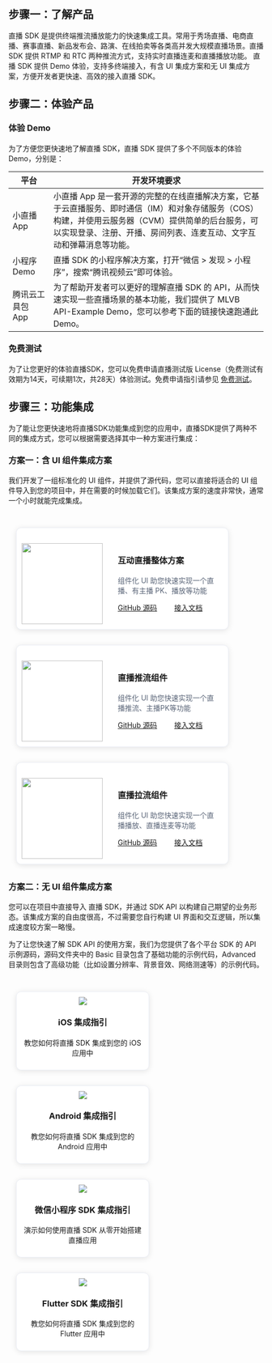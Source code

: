 <style>

.tp-grid__row.tp-grid--gutter-5n {
    margin-right: -10px;
    margin-bottom: -20px;
    margin-left: -10px;
}

.tp-grid__row {
    display: -webkit-box;
    display: -webkit-flex;
    display: -ms-flexbox;
    display: flex;
    -webkit-flex-flow: row wrap;
    -ms-flex-flow: row wrap;
    flex-flow: row wrap;
    -webkit-box-sizing: border-box;
    box-sizing: border-box;
    margin-right: 0;
    margin-left: 0;
    -webkit-box-orient: horizontal;
    -webkit-box-direction: normal;
}

.tp-grid__row.tp-grid--gutter-5n .tp-grid__col {
    margin-bottom: 20px;
    padding-right: 10px;
    padding-left: 10px;
}
.tp-grid__col--6 {
    display: block;
    -webkit-flex: 0 0 auto;
    -ms-flex: 0 0 auto;
    flex: 0 0 auto;
    width: 25%;
    -webkit-box-flex: 0;
}

.tp-grid__col {
    display: block;
    -webkit-flex: 1 1 auto;
    -ms-flex: 1 1 auto;
    flex: 1 1 auto;
    -webkit-box-sizing: border-box;
    box-sizing: border-box;
    padding-right: 0;
    padding-left: 0;
    font-size: 14px;
    -webkit-box-flex: 1;
}

	.tpm-experience__item {
    display: flex;
    height: 100%;
    background-image: linear-gradient(0deg,#fff,#f3f5f8);
    border: 2px solid #fff;
    box-shadow: 8px 8px 20px 0 rgb(55 99 170 / 10%), -8px -8px 20px 0 #fff;
    border-radius: 4px;
    padding: 20px 28px;
    justify-content: space-between;
		}
		
	.tpm-experience__item-cnt {
    flex: 1;
    max-width: 192px;
   }

 .tpm-experience__item-hd {
    padding-top: 8px; 
  }
	
	.tpm-experience__item-title {
    font-size: 18px;
    color: #000;
    line-height: 26px;
    font-weight: 500;
    display: inline-block;
    white-space: nowrap;
    overflow: hidden;
    text-overflow: ellipsis;
    vertical-align: top;
}
	
	.tpm-experience__item-qr {
    width: 100px;
    height: 100px;
    background: #fff;
    border-radius: 4px;
    padding: 4px;
    margin-left: 12px;
    }


element.style {
}
.tpm-experience__item-btns {
    margin-left: 12px;
    display: flex;
    flex-direction: column;
    justify-content: center;
}

 .tpm-btn {
    display: inline-block;
    box-sizing: border-box;
    min-width: 104px;
    height: 36px;
    padding: 0 24px;
    color: #fff;
    font-size: 14px;
    line-height: 34px;
    white-space: nowrap;
    text-align: center;
    text-decoration: none;
    vertical-align: middle;
    background-color: #0052d9;
    border: 1px solid transparent;
    outline: 0 none;
    cursor: pointer;
    box-shadow: 8px 8px 20px 0 rgb(55 99 170 / 10%);
}

.tpm-experience__item .tpm-btn {
    min-width: 120px;
    margin-bottom: 12px;
    box-shadow: 8px 8px 20px 0 rgb(55 99 170 / 10%);
    -webkit-font-smoothing: auto;
}

.tpm-btn.size-s {
    min-width: 104px;
    height: 32px;
    padding: 0 24px;
    line-height: 30px;
}

    .card-container {
        width: 293px;
        display: block;
        float: left;
        padding-left: 15px;
        padding-right: 15px;
        box-sizing: border-box;
    }

    .card {
        border-radius: 10px;
        padding-top: 10px;
        padding-left: 10px;
        padding-right: 10px;
        padding-bottom: 10px;
        margin-top: 30px;
        border: 1px solid #ebeef5;
        background-color: #fff;
        overflow: hidden;
        box-shadow: 0 2px 12px 0 rgb(0 0 0 / 10%);
        text-align: center;
    }

    .scene-card-container {
        width: 450px;
        display: block;
        float: left;
        padding-left: 15px;
        padding-right: 15px;
        box-sizing: border-box;
    }

    .scene-card {
        border-radius: 10px;
        padding-top: 10px;
        padding-left: 10px;
        padding-right: 10px;
        padding-bottom: 10px;
        margin-top: 30px;
        border: 1px solid #ebeef5;
        background-color: #fff;
        overflow: hidden;
        box-shadow: 0 2px 12px 0 rgb(0 0 0 / 10%);
    }

    .image_card {
        margin-top: 10px;
        border: 1px solid #ebeef5;
        box-shadow: 0 2px 1px 0 rgb(0 0 0 / 10%);
    }
    .markdown-text-box img {
        box-shadow: none;
    }


    h3 {
        position: relative;
        top: -2px;
    }
		
		@media (max-width: 768px){
				.card-container,
				.scene-card-container{
						width: 100%;
				}
				.scene-card > div{
						width: 100%!important;
						margin-left: 0!important;
				}
				img {
        box-shadow: none;
    }
		}
</style>


## 步骤一：了解产品 
直播 SDK 是提供终端推流播放能力的快速集成工具。常用于秀场直播、电商直播、赛事直播、新品发布会、路演、在线拍卖等各类高并发大规模直播场景。直播 SDK 提供 RTMP 和 RTC 两种推流方式，支持实时直播连麦和直播播放功能。
直播 SDK 提供 Demo 体验，支持多终端接入，有含 UI 集成方案和无 UI 集成方案，方便开发者更快速、高效的接入直播 SDK。


## 步骤二：体验产品
### 体验 Demo
为了方便您更快速地了解直播 SDK，直播 SDK 提供了多个不同版本的体验 Demo，分别是：

<table>
<thead><tr><th width=16%>平台</th><th>开发环境要求</th></tr>
</thead>
<tbody><tr>
<td>小直播 App</td>
<td>小直播 App 是一套开源的完整的在线直播解决方案，它基于云直播服务、即时通信（IM）和对象存储服务（COS）构建，并使用云服务器（CVM）提供简单的后台服务，可以实现登录、注册、开播、房间列表、连麦互动、文字互动和弹幕消息等功能。
</td>
</tr><tr>
<td>小程序 Demo</td>
<td>直播 SDK 的小程序解决方案，打开“微信 > 发现 > 小程序”，搜索“腾讯视频云”即可体验。
</td>
</tr><tr>
<td>腾讯云工具包 App</td>
<td>为了帮助开发者可以更好的理解直播 SDK 的 API，从而快速实现一些直播场景的基本功能，我们提供了 MLVB API-Example Demo，您可以参考下面的链接快速跑通此 Demo。</td>
</tr>
</tbody></table>

### 免费测试
为了让您更好的体验直播SDK，您可以免费申请直播测试版 License（免费测试有效期为14天，可续期1次，共28天）体验测试。免费申请指引请参见 [免费测试](https://cloud.tencent.com/document/product/454/77924)。


## 步骤三：功能集成
为了能让您更快速地将直播SDK功能集成到您的应用中，直播SDK提供了两种不同的集成方式，您可以根据需要选择其中一种方案进行集成：

### 方案一：含 UI 组件集成方案
我们开发了一组标准化的 UI 组件，并提供了源代码，您可以直接将适合的 UI 组件导入到您的项目中，并在需要的时候加载它们。该集成方案的速度非常快，通常一个小时就能完成集成。

<div style="position: relative; box-sizing: border-box; padding-bottom: 10px; margin-bottom: 10px; overflow:hidden;">
    <div class="scene-card-container">
        <div class="scene-card">
            <div style="float: left; margin-top: 20px;">
                <img src="https://main.qcloudimg.com/raw/4f6e018388bce36b0f5b7807ed76c82a.png" width="160" data-nonescope="true">
            </div>
            <div style="float: left; width: 200px; margin-left: 30px; margin-top: 20px; ">
                <h3 style="color:191919;">互动直播整体方案</h3>
                <p style="color:#586376" ;>组件化 UI 助您快速实现一个直播、有主播 PK、播放等功能</p>
                <a href="https://github.com/tencentyun/XiaoZhiBo">GitHub 源码</a>
                <a style="margin-left: 30px;" href="https://cloud.tencent.com/document/product/454/38625">接入文档</a>
            </div>
        </div>
    </div>
    <div class="scene-card-container">
        <div class="scene-card">
            <div style="float: left; margin-top: 20px;">
                <img src="https://main.qcloudimg.com/raw/129edf43d9adf4df6f022dec79ba6db0.png" width="160" data-nonescope="true">
            </div>
            <div style="float: left; width: 200px; margin-left: 30px; margin-top: 20px; ">
                <h3 style="color:191919;">直播推流组件</h3>
                <p style="color:#586376" ;>组件化 UI 助您快速实现一个直播推流、主播PK等功能</p>
                <a href="https://github.com/tencentyun/XiaoZhiBo">GitHub 源码</a>
                <a style="margin-left: 30px;" href="https://cloud.tencent.com/document/product/454/72060">接入文档</a>
            </div>
        </div>
    </div>
    <div class="scene-card-container">
        <div class="scene-card">
            <div style="float: left; margin-top: 20px;">
                <img src="https://main.qcloudimg.com/raw/ab32f135f2847eaf22733e9a9ad1636a.png" width="160" data-nonescope="true">
            </div>
            <div style="float: left; width: 200px; margin-left: 30px; margin-top: 20px; ">
                <h3 style="color:191919;">直播拉流组件</h3>
                <p style="color:#586376;" ;>组件化 UI 助您快速实现一个直播播放、直播连麦等功能</p>
                <a href="https://github.com/tencentyun/XiaoZhiBo">GitHub 源码</a>
                <a style="margin-left: 30px;" href="https://cloud.tencent.com/document/product/454/72062">接入文档</a>
            </div>
        </div>
    </div>
</div>

### 方案二：无 UI 组件集成方案
您可以在项目中直接导入 直播 SDK，并通过 SDK API 以构建自己期望的业务形态。该集成方案的自由度很高，不过需要您自行构建 UI 界面和交互逻辑，所以集成速度较方案一略慢。

为了让您快速了解 SDK API 的使用方案，我们为您提供了各个平台 SDK 的 API 示例源码，源码文件夹中的 Basic 目录包含了基础功能的示例代码，Advanced 目录则包含了高级功能（比如设置分辨率、背景音效、网络测速等）的示例代码。


<div style="position: relative; box-sizing: border-box;  padding-bottom: 10px; margin-bottom: 10px; overflow:hidden">
    <a href="https://cloud.tencent.com/document/product/454/56588" target="view_window">
        <div class="card-container">
            <div class="card">
                <img class="icon" src="https://main.qcloudimg.com/raw/613f2e15bed7c8297110676b52784b71.svg" data-nonescope="true">
                <h3>iOS 集成指引</h3>
                <p>教您如何将直播 SDK 集成到您的 iOS 应用中</p>
            </div>
        </div>
    </a>
    <a href="https://cloud.tencent.com/document/product/454/56589" target="view_window">
        <div class="card-container">
            <div class="card">
                <img src="https://main.qcloudimg.com/raw/b0211b0870806899009a17a4216ea65c.svg" data-nonescope="true">
                <h3>Android 集成指引</h3>
                <p>教您如何将直播 SDK 集成到您的 Android 应用中</p>
            </div>
        </div>
    </a>
    <a href="https://cloud.tencent.com/document/product/454/12554" target="view_window">
        <div class="card-container">
            <div class="card">
                <img src="https://qcloudimg.tencent-cloud.cn/raw/af07e321883032c9796848d189a80f5e.png" data-nonescope="true">
                <h3>微信小程序 SDK 集成指引</h3>
                <p>演示如何使用直播 SDK 从零开始搭建直播应用</p>
            </div>
        </div>
    </a>
    <a href="https://github.com/LiteAVSDK/TRTC_Electron/tree/main/TRTC-API-Example" target="view_window">
        <div class="card-container">
            <div class="card">
                <img src="https://qcloudimg.tencent-cloud.cn/raw/3b6929f89ce1113bc2005873f2338de9.png" data-nonescope="true">
                <h3>Flutter SDK 集成指引</h3>
                <p>教您如何将直播 SDK 集成到您的 Flutter 应用中</p>
            </div>
        </div>
    </a>
</div>
